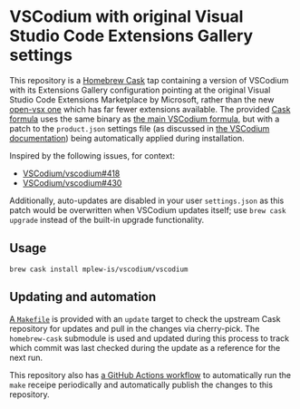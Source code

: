 # VSCodium with original Visual Studio Code Extensions Gallery settings #

This repository is a [Homebrew Cask](https://github.com/Homebrew/homebrew-cask) tap containing a version of VSCodium with its Extensions Gallery configuration pointing at the original Visual Studio Code Extensions Marketplace by Microsoft, rather than the new [open-vsx one](https://open-vsx.org) which has far fewer extensions available. The provided [Cask formula](./Casks/vscodium.rb) uses the same binary as [the main VSCodium formula](https://github.com/Homebrew/homebrew-cask/tree/master/Casks/vscodium.rb), but with a patch to the `product.json` settings file (as discussed in [the VSCodium documentation](https://github.com/VSCodium/vscodium/blob/c25fd7717b1033b2318772e8624e1b89ee562583/DOCS.md#extensions--marketplace)) being automatically applied during installation.

Inspired by the following issues, for context:

- [VSCodium/vscodium#418](https://github.com/VSCodium/vscodium/issues/418)
- [VSCodium/vscodium#430](https://github.com/VSCodium/vscodium/issues/430)

Additionally, auto-updates are disabled in your user `settings.json` as this patch would be overwritten when VSCodium updates itself; use `brew cask upgrade` instead of the built-in upgrade functionality.


## Usage ##

`brew cask install mplew-is/vscodium/vscodium`


## Updating and automation ##

[A `Makefile`](./Makefile) is provided with an `update` target to check the upstream Cask repository for updates and pull in the changes via cherry-pick. The `homebrew-cask` submodule is used and updated during this process to track which commit was last checked during the update as a reference for the next run.

This repository also has [a GitHub Actions workflow](./.github/workflows/update.yaml) to automatically run the `make` receipe periodically and automatically publish the changes to this repository.

